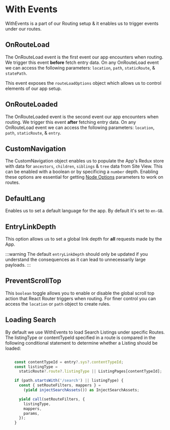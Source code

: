 
# With Events

WithEvents is a part of our Routing setup & it enables us to trigger events under our routes.

## OnRouteLoad

The OnRouteLoad event is the first event our app encounters when routing. We trigger this event **before** fetch entry data. On any OnRouteLoad event we can access the following parameters: `location`, `path`, `staticRoute`, & `statePath`.

This event exposes the `routeLoadOptions` object which allows us to control elements of our app setup. 

## OnRouteLoaded
The OnRouteLoaded event is the second event our app encounters when routing. We trigger this event **after** fetching entry data. On any OnRouteLoad event we can access the following parameters: `location`, `path`, `staticRoute`, & `entry`.

## CustomNavigation

The CustomNavigation object enables us to populate the App's Redux store with data for `ancestors`, `children`, `siblings` & `tree` data from Site View. This can be enabled with a boolean or by specificing a `number` depth. Enabling these options are essential for getting [Node Options](#node-options) parameters to work on routes.


## DefaultLang

Enables us to set a default language for the app. By default it's set to `en-GB`.

## EntryLinkDepth

This option allows us to set a global link depth for **all** requests made by the App. 

:::warning
The default `entryLinkDepth` should only be updated if you understand the consequences as it can lead to unnecessarily large payloads.
:::

## PreventScrollTop

This `boolean` toggle allows you to enable or disable the global scroll top action that React Router triggers when routing. For finer control you can access the `location` or `path` object to create rules.

## Loading Search

By default we use WithEvents to load Search Listings under specific Routes. The listingType or contentTypeId specified in a route is compared in the following conditional statement to determine whether a Listing should be loaded:

```jsx title="The section of the withEvents file that loads Search Listings"

    const contentTypeId = entry?.sys?.contentTypeId;
    const listingType =
      staticRoute?.route?.listingType || ListingPages[contentTypeId];

    if (path.startsWith('/search') || listingType) {
      const { setRouteFilters, mappers } =
        (yield injectSearchAssets()) as InjectSearchAssets;

      yield call(setRouteFilters, {
        listingType,
        mappers,
        params,
      });
    }
```